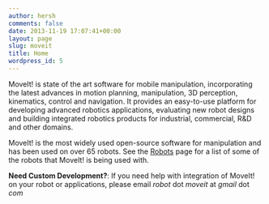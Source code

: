```yaml
---
author: hersh
comments: false
date: 2013-11-19 17:07:41+00:00
layout: page
slug: moveit
title: Home
wordpress_id: 5
---
```


MoveIt! is state of the art software for mobile manipulation, incorporating the
latest advances in motion planning, manipulation, 3D perception, kinematics,
control and navigation. It provides an easy-to-use platform for developing
advanced robotics applications, evaluating new robot designs and building
integrated robotics products for industrial, commercial, R&D and other domains.

MoveIt! is the most widely used open-source software for manipulation and has
been used on over 65 robots. See the [Robots](../robots/) page for a list of
some of the robots that MoveIt! is being used with.

**Need Custom Development?**: If you need help with integration of MoveIt! on
your robot or applications, please email _robot_ dot _moveit_ at _gmail_ dot
_com_
